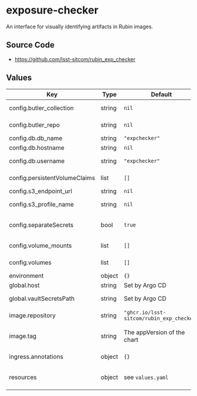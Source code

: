 # exposure-checker

An interface for visually identifying artifacts in Rubin images.

## Source Code

* <https://github.com/lsst-sitcom/rubin_exp_checker>

## Values

| Key | Type | Default | Description |
|-----|------|---------|-------------|
| config.butler_collection | string | `nil` | Default collection in the butler |
| config.butler_repo | string | `nil` | Butler path or alias to use |
| config.db.db_name | string | `"expchecker"` | Name of database |
| config.db.hostname | string | `nil` | Database configuration |
| config.db.username | string | `"expchecker"` | Username for DB connection |
| config.persistentVolumeClaims | list | `[]` | PersistentVolumeClaims to create. |
| config.s3_endpoint_url | string | `nil` | Object store URL |
| config.s3_profile_name | string | `nil` | Profile to use for object store bucket. |
| config.separateSecrets | bool | `true` | Whether to use the new secrets management scheme |
| config.volume_mounts | list | `[]` | Mount points for additional volumes |
| config.volumes | list | `[]` | Additional volumes to attach |
| environment | object | `{}` | Environment variables |
| global.host | string | Set by Argo CD | Host name for ingress |
| global.vaultSecretsPath | string | Set by Argo CD | Base path for Vault secrets |
| image.repository | string | `"ghcr.io/lsst-sitcom/rubin_exp_checker"` | rubin_exp_checker image to use |
| image.tag | string | The appVersion of the chart | Tag of rubin_exp_checker image to use |
| ingress.annotations | object | `{}` | Additional annotations to add to the ingress |
| resources | object | see `values.yaml` | Resource limits and requests for the nodejs pod |
